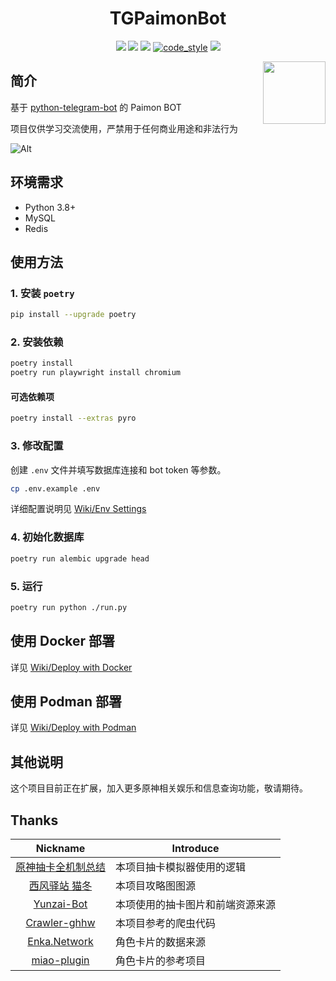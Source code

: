 <h1 align="center">TGPaimonBot</h1>

<div align="center">
<img src="https://img.shields.io/badge/python-3.8%2B-blue">
<img src="https://img.shields.io/badge/works%20on-my%20machine-brightgreen">
<img src="https://img.shields.io/badge/status-%E5%92%95%E5%92%95%E5%92%95-blue">
<a href="https://black.readthedocs.io/en/stable/index.html"><img src="https://img.shields.io/badge/code%20style-black-000000.svg" alt="code_style" /></a>
<a href="https://www.codacy.com/gh/PaiGramTeam/PaiGram/dashboard?utm_source=github.com&amp;utm_medium=referral&amp;utm_content=PaiGramTeam/PaiGram&amp;utm_campaign=Badge_Grade"><img src="https://app.codacy.com/project/badge/Grade/810a80be4cbe4b7284ab7634941423c4"/></a>
</div>

<p>
<img src="https://user-images.githubusercontent.com/70872201/190447002-119a8819-b111-4a96-a0b3-701c5e256137.png" align="right" width="100px">
<h2 align="left">简介</h2>

基于 [python-telegram-bot](https://github.com/python-telegram-bot/python-telegram-bot) 的 Paimon BOT

项目仅供学习交流使用，严禁用于任何商业用途和非法行为

![Alt](https://repobeats.axiom.co/api/embed/1c5f63b06e06654bd87076b9b1bc677cf96dac24.svg "Repobeats analytics image")

## 环境需求

- Python 3.8+
- MySQL
- Redis

## 使用方法

### 1. 安装 `poetry`

```bash
pip install --upgrade poetry
```

### 2. 安装依赖

```bash
poetry install
poetry run playwright install chromium
```

#### 可选依赖项

```bash
poetry install --extras pyro
```

### 3. 修改配置

创建 `.env` 文件并填写数据库连接和 bot token 等参数。

```bash
cp .env.example .env
```

详细配置说明见 [Wiki/Env Settings](https://github.com/PaiGramTeam/PaiGram/wiki/Env-Settings)

### 4. 初始化数据库

```bash
poetry run alembic upgrade head
```

### 5. 运行

```bash
poetry run python ./run.py
```

## 使用 Docker 部署

详见 [Wiki/Deploy with Docker](https://github.com/PaiGramTeam/PaiGram/wiki/Deploy-with-Docker)

## 使用 Podman 部署

详见 [Wiki/Deploy with Podman](https://github.com/PaiGramTeam/PaiGram/wiki/Deploy-with-Podman)

## 其他说明

这个项目目前正在扩展，加入更多原神相关娱乐和信息查询功能，敬请期待。

## Thanks

|                                   Nickname                                    | Introduce                        |
| :---------------------------------------------------------------------------: | -------------------------------- |
|        [原神抽卡全机制总结](https://www.bilibili.com/read/cv10468091)         | 本项目抽卡模拟器使用的逻辑       |
| [西风驿站 猫冬](https://bbs.mihoyo.com/ys/accountCenter/postList?id=74019947) | 本项目攻略图图源                 |
|              [Yunzai-Bot](https://github.com/Le-niao/Yunzai-Bot)              | 本项使用的抽卡图片和前端资源来源 |
|          [Crawler-ghhw](https://github.com/DGP-Studio/Crawler-ghhw)           | 本项目参考的爬虫代码             |
|                     [Enka.Network](https://enka.network)                      | 角色卡片的数据来源               |
|         [miao-plugin](https://github.com/yoimiya-kokomi/miao-plugin)          | 角色卡片的参考项目               |
